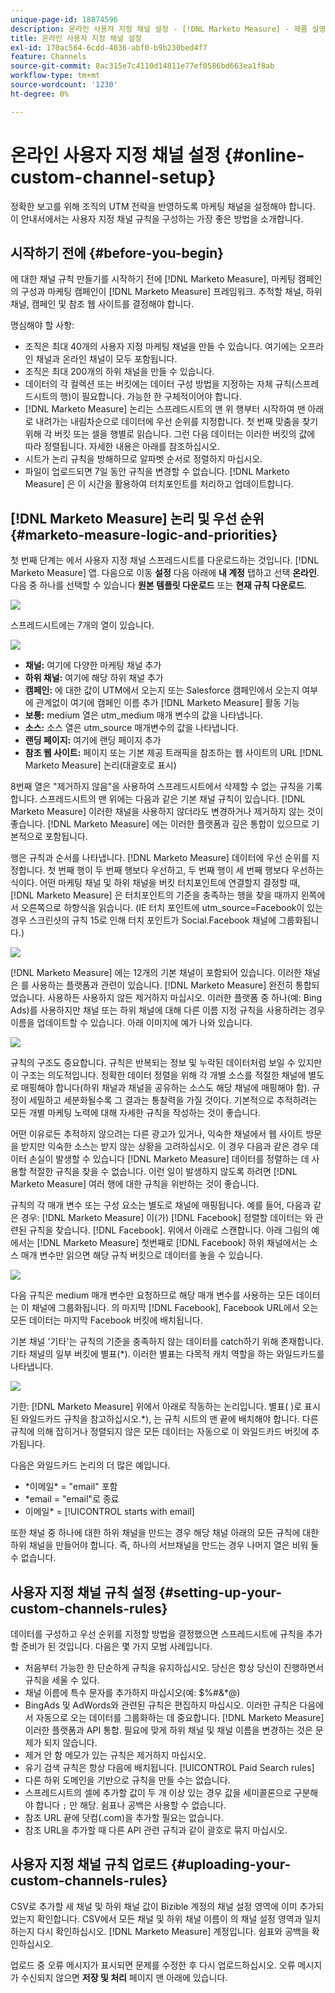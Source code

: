 ```yaml
---
unique-page-id: 18874596
description: 온라인 사용자 지정 채널 설정 - [!DNL Marketo Measure] - 제품 설명서
title: 온라인 사용자 지정 채널 설정
exl-id: 170ac564-6cdd-4036-abf0-b9b230bed4f7
feature: Channels
source-git-commit: 8ac315e7c4110d14811e77ef0586bd663ea1f8ab
workflow-type: tm+mt
source-wordcount: '1230'
ht-degree: 0%

---
```


# 온라인 사용자 지정 채널 설정 {#online-custom-channel-setup}

정확한 보고를 위해 조직의 UTM 전략을 반영하도록 마케팅 채널을 설정해야 합니다. 이 안내서에서는 사용자 지정 채널 규칙을 구성하는 가장 좋은 방법을 소개합니다.

## 시작하기 전에 {#before-you-begin}

에 대한 채널 규칙 만들기를 시작하기 전에 [!DNL Marketo Measure], 마케팅 캠페인의 구성과 마케팅 캠페인이 [!DNL Marketo Measure] 프레임워크. 추적할 채널, 하위 채널, 캠페인 및 참조 웹 사이트를 결정해야 합니다.

명심해야 할 사항:

* 조직은 최대 40개의 사용자 지정 마케팅 채널을 만들 수 있습니다. 여기에는 오프라인 채널과 온라인 채널이 모두 포함됩니다.
* 조직은 최대 200개의 하위 채널을 만들 수 있습니다.
* 데이터의 각 컬렉션 또는 버킷에는 데이터 구성 방법을 지정하는 자체 규칙(스프레드시트의 행)이 필요합니다. 가능한 한 구체적이어야 합니다.
* [!DNL Marketo Measure] 논리는 스프레드시트의 맨 위 행부터 시작하여 맨 아래로 내려가는 내림차순으로 데이터에 우선 순위를 지정합니다. 첫 번째 맞춤을 찾기 위해 각 버킷 또는 셀을 행별로 읽습니다. 그런 다음 데이터는 이러한 버킷의 값에 따라 정렬됩니다. 자세한 내용은 아래를 참조하십시오.
* 시트가 논리 규칙을 방해하므로 알파벳 순서로 정렬하지 마십시오.
* 파일이 업로드되면 7일 동안 규칙을 변경할 수 없습니다. [!DNL Marketo Measure] 은 이 시간을 활용하여 터치포인트를 처리하고 업데이트합니다.

## [!DNL Marketo Measure] 논리 및 우선 순위 {#marketo-measure-logic-and-priorities}

첫 번째 단계는 에서 사용자 지정 채널 스프레드시트를 다운로드하는 것입니다. [!DNL Marketo Measure] 앱. 다음으로 이동 **설정** 다음 아래에 **내 계정** 탭하고 선택 **온라인**. 다음 중 하나를 선택할 수 있습니다 **원본 템플릿 다운로드** 또는 **현재 규칙 다운로드**.

![](assets/1.png)

스프레드시트에는 7개의 열이 있습니다.

![](assets/2.png)

* **채널:** 여기에 다양한 마케팅 채널 추가
* **하위 채널:** 여기에 해당 하위 채널 추가
* **캠페인:** 에 대한 값이 UTM에서 오는지 또는 Salesforce 캠페인에서 오는지 여부에 관계없이 여기에 캠페인 이름 추가 [!DNL Marketo Measure] 활동 기능
* **보통:** medium 열은 utm_medium 매개 변수의 값을 나타냅니다.
* **소스:** 소스 열은 utm_source 매개변수의 값을 나타냅니다.
* **랜딩 페이지:** 여기에 랜딩 페이지 추가
* **참조 웹 사이트:** 페이지 또는 기본 제공 트래픽을 참조하는 웹 사이트의 URL [!DNL Marketo Measure] 논리(대괄호로 표시)

8번째 열은 &quot;제거하지 않음&quot;을 사용하여 스프레드시트에서 삭제할 수 없는 규칙을 기록합니다. 스프레드시트의 맨 위에는 다음과 같은 기본 채널 규칙이 있습니다. [!DNL Marketo Measure] 이러한 채널을 사용하지 않더라도 변경하거나 제거하지 않는 것이 좋습니다. [!DNL Marketo Measure] 에는 이러한 플랫폼과 깊은 통합이 있으므로 기본적으로 포함됩니다.

행은 규칙과 순서를 나타냅니다. [!DNL Marketo Measure] 데이터에 우선 순위를 지정합니다. 첫 번째 행이 두 번째 행보다 우선하고, 두 번째 행이 세 번째 행보다 우선하는 식이다. 어떤 마케팅 채널 및 하위 채널을 버킷 터치포인트에 연결할지 결정할 때, [!DNL Marketo Measure] 은 터치포인트의 기준을 충족하는 행을 찾을 때까지 왼쪽에서 오른쪽으로 하향식을 읽습니다. (IE 터치 포인트에 utm_source=Facebook이 있는 경우 스크린샷의 규칙 15로 인해 터치 포인트가 Social.Facebook 채널에 그룹화됩니다.)

![](assets/3.png)

[!DNL Marketo Measure] 에는 12개의 기본 채널이 포함되어 있습니다. 이러한 채널은 를 사용하는 플랫폼과 관련이 있습니다. [!DNL Marketo Measure] 완전히 통합되었습니다. 사용하든 사용하지 않든 제거하지 마십시오. 이러한 플랫폼 중 하나(예: Bing Ads)를 사용하지만 채널 또는 하위 채널에 대해 다른 이름 지정 규칙을 사용하려는 경우 이름을 업데이트할 수 있습니다. 아래 이미지에 예가 나와 있습니다.

![](assets/4.png)

규칙의 구조도 중요합니다. 규칙은 반복되는 정보 및 누락된 데이터처럼 보일 수 있지만 이 구조는 의도적입니다. 정확한 데이터 정렬을 위해 각 개별 소스를 적절한 채널에 별도로 매핑해야 합니다(하위 채널과 채널을 공유하는 소스도 해당 채널에 매핑해야 함). 규정이 세밀하고 세분화될수록 그 결과는 통찰력을 가질 것이다. 기본적으로 추적하려는 모든 개별 마케팅 노력에 대해 자세한 규칙을 작성하는 것이 좋습니다.

어떤 이유로든 추적하지 않으려는 다른 광고가 있거나, 익숙한 채널에서 웹 사이트 방문을 받지만 익숙한 소스는 받지 않는 상황을 고려하십시오. 이 경우 다음과 같은 경우 데이터 손실이 발생할 수 있습니다 [!DNL Marketo Measure] 데이터를 정렬하는 데 사용할 적절한 규칙을 찾을 수 없습니다. 이런 일이 발생하지 않도록 하려면 [!DNL Marketo Measure] 여러 행에 대한 규칙을 위반하는 것이 좋습니다.

규칙의 각 매개 변수 또는 구성 요소는 별도로 채널에 매핑됩니다. 예를 들어, 다음과 같은 경우: [!DNL Marketo Measure] 이(가) [!DNL Facebook] 정렬할 데이터는 와 관련된 규칙을 찾습니다. [!DNL Facebook]. 위에서 아래로 스캔합니다. 아래 그림의 예에서는 [!DNL Marketo Measure] 첫번째로 [!DNL Facebook] 하위 채널에서는 소스 매개 변수만 읽으면 해당 규칙 버킷으로 데이터를 놓을 수 있습니다.

![](assets/5.png)

다음 규칙은 medium 매개 변수만 요청하므로 해당 매개 변수를 사용하는 모든 데이터는 이 채널에 그룹화됩니다. 의 마지막 [!DNL Facebook], Facebook URL에서 오는 모든 데이터는 마지막 Facebook 버킷에 배치됩니다.

기본 채널 &#39;기타&#39;는 규칙의 기준을 충족하지 않는 데이터를 catch하기 위해 존재합니다. 기타 채널의 일부 버킷에 별표(&#42;). 이러한 별표는 다목적 캐치 역할을 하는 와일드카드를 나타냅니다.

![](assets/6.png)

기한: [!DNL Marketo Measure] 위에서 아래로 작동하는 논리입니다. 별표( )로 표시된 와일드카드 규칙을 참고하십시오.&#42;), 는 규칙 시트의 맨 끝에 배치해야 합니다. 다른 규칙에 의해 잡히거나 정렬되지 않은 모든 데이터는 자동으로 이 와일드카드 버킷에 추가됩니다.

다음은 와일드카드 논리의 더 많은 예입니다.

* &#42;이메일&#42; = &quot;email&quot; 포함
* &#42;email = &quot;email&quot;로 종료
* 이메일&#42; = [!UICONTROL starts with email]

또한 채널 중 하나에 대한 하위 채널을 만드는 경우 해당 채널 아래의 모든 규칙에 대한 하위 채널을 만들어야 합니다. 즉, 하나의 서브채널을 만드는 경우 나머지 열은 비워 둘 수 없습니다.

## 사용자 지정 채널 규칙 설정 {#setting-up-your-custom-channels-rules}

데이터를 구성하고 우선 순위를 지정할 방법을 결정했으면 스프레드시트에 규칙을 추가할 준비가 된 것입니다. 다음은 몇 가지 모범 사례입니다.

* 처음부터 가능한 한 단순하게 규칙을 유지하십시오. 당신은 항상 당신이 진행하면서 규칙을 세울 수 있다.
* 채널 이름에 특수 문자를 추가하지 마십시오(예: $%#&amp;&#42;@)
* BingAds 및 AdWords와 관련된 규칙은 편집하지 마십시오. 이러한 규칙은 다음에서 자동으로 오는 데이터를 그룹화하는 데 중요합니다. [!DNL Marketo Measure] 이러한 플랫폼과 API 통합. 필요에 맞게 하위 채널 및 채널 이름을 변경하는 것은 문제가 되지 않습니다.
* 제거 안 함 메모가 있는 규칙은 제거하지 마십시오.
* 유기 검색 규칙은 항상 다음에 배치됩니다. [!UICONTROL Paid Search rules]
* 다른 하위 도메인을 기반으로 규칙을 만들 수는 없습니다.
* 스프레드시트의 셀에 추가할 값이 두 개 이상 있는 경우 값을 세미콜론으로 구분해야 합니다 `;` 만 해당. 쉼표나 공백은 사용할 수 없습니다.
* 참조 URL 끝에 닷컴(.com)을 추가할 필요는 없습니다.
* 참조 URL을 추가할 때 다른 API 관련 규칙과 같이 괄호로 묶지 마십시오.

## 사용자 지정 채널 규칙 업로드 {#uploading-your-custom-channels-rules}

CSV로 추가할 새 채널 및 하위 채널 값이 Bizible 계정의 채널 설정 영역에 이미 추가되었는지 확인합니다. CSV에서 모든 채널 및 하위 채널 이름이 의 채널 설정 영역과 일치하는지 다시 확인하십시오. [!DNL Marketo Measure] 계정입니다. 쉼표와 공백을 확인하십시오.

업로드 중 오류 메시지가 표시되면 문제를 수정한 후 다시 업로드하십시오. 오류 메시지가 수신되지 않으면 **저장 및 처리** 페이지 맨 아래에 있습니다.
